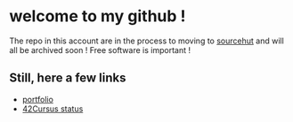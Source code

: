 # welcome to my github !
The repo in this account are in the process to moving to [sourcehut](https://sr.ht/~alemarch/) and will all be archived soon !
Free software is important !

## Still, here a few links
- [portfolio](https://antoinelemarchand.xyz)
- [42Cursus status](https://github.com/AntoineLemarchand/42Cursus)
